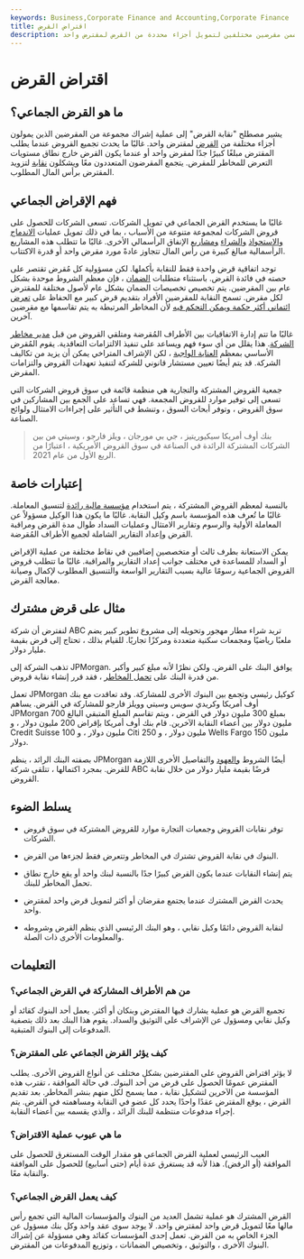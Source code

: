 ```yaml
---
keywords: Business,Corporate Finance and Accounting,Corporate Finance
title: اقتراض القرض
description: يشير اقتراض القرض إلى نظام يتضمن مقرضين مختلفين لتمويل أجزاء محددة من القرض لمقترض واحد.
---
```


# اقتراض القرض
## ما هو القرض الجماعي؟

يشير مصطلح "نقابة القرض" إلى عملية إشراك مجموعة من المقرضين الذين يمولون أجزاء مختلفة من [القرض](/loan) لمقترض واحد. غالبًا ما يحدث تجميع القروض عندما يطلب المقترض مبلغًا كبيرًا جدًا لمقرض واحد أو عندما يكون القرض خارج نطاق مستويات التعرض للمخاطر للمقرض. يتجمع المقرضون المتعددون معًا ويشكلون [نقابة](/syndicate) لتزويد المقترض برأس المال المطلوب.

## فهم الإقراض الجماعي

غالبًا ما يستخدم القرض الجماعي في تمويل الشركات. تسعى الشركات للحصول على قروض الشركات لمجموعة متنوعة من الأسباب ، بما في ذلك تمويل عمليات [الاندماج والاستحواذ](/merger) [والشراء](/acquisition) [ومشاريع](/buyout) الإنفاق الرأسمالي الأخرى. غالبًا ما تتطلب هذه المشاريع الرأسمالية مبالغ كبيرة من رأس المال تتجاوز عادةً مورد مقرض واحد أو قدرة الاكتتاب.

توجد اتفاقية قرض واحدة فقط للنقابة بأكملها. لكن مسؤولية كل مُقرض تقتصر على حصته في فائدة القرض. باستثناء متطلبات [الضمان](/collateral) ، فإن معظم الشروط موحدة بشكل عام بين المقرضين. يتم تخصيص تخصيصات الضمان بشكل عام لأصول مختلفة للمقترض لكل مقرض. تسمح النقابة للمقرضين الأفراد بتقديم قرض كبير مع الحفاظ على [تعرض ائتماني أكثر حكمة ويمكن التحكم فيه](/credit-exposure) لأن المخاطر المرتبطة به يتم تقاسمها مع مقرضين آخرين.

غالبًا ما تتم إدارة الاتفاقيات بين الأطراف المُقرضة ومتلقي القروض من قبل [مدير مخاطر الشركة](/professional-risk-manager). هذا يقلل من أي سوء فهم ويساعد على تنفيذ الالتزامات التعاقدية. يقوم المُقرض الأساسي بمعظم [العناية الواجبة](/duediligence) ، لكن الإشراف المتراخي يمكن أن يزيد من تكاليف الشركة. قد يتم أيضًا تعيين مستشار قانوني للشركة لتنفيذ تعهدات القروض والتزامات المقرض.

جمعية القروض المشتركة والتجارية هي منظمة قائمة في سوق قروض الشركات التي تسعى إلى توفير موارد للقروض المجمعة. فهي تساعد على الجمع بين المشاركين في سوق القروض ، وتوفر أبحاث السوق ، وتنشط في التأثير على إجراءات الامتثال ولوائح الصناعة.

> بنك أوف أمريكا سيكيوريتيز ، جي بي مورجان ، ويلز فارجو ، وسيتي من بين الشركات المشتركة الرائدة في الصناعة في سوق القروض الأمريكية ، اعتبارًا من الربع الأول من عام 2021.

>

## إعتبارات خاصة

بالنسبة لمعظم القروض المشتركة ، يتم استخدام [مؤسسة مالية رائدة](/lead-bank) لتنسيق المعاملة. غالبًا ما تُعرف هذه المؤسسة باسم وكيل النقابة. غالبًا ما يكون هذا الوكيل مسؤولاً عن المعاملة الأولية والرسوم وتقارير الامتثال وعمليات السداد طوال مدة القرض ومراقبة القرض وإعداد التقارير الشاملة لجميع الأطراف المُقرضة.

يمكن الاستعانة بطرف ثالث أو متخصصين إضافيين في نقاط مختلفة من عملية الإقراض أو السداد للمساعدة في مختلف جوانب إعداد التقارير والمراقبة. غالبًا ما تتطلب قروض القروض الجماعية رسومًا عالية بسبب التقارير الواسعة والتنسيق المطلوب لإكمال وصيانة معالجة القرض.

## مثال على قرض مشترك

لنفترض أن شركة ABC تريد شراء مطار مهجور وتحويله إلى مشروع تطوير كبير يضم ملعبًا رياضيًا ومجمعات سكنية متعددة ومركزًا تجاريًا. للقيام بذلك ، تحتاج إلى قرض بقيمة مليار دولار.

تذهب الشركة إلى JPMorgan. يوافق البنك على القرض. ولكن نظرًا لأنه مبلغ كبير وأكبر من قدرة البنك على [تحمل المخاطر](/risktolerance) ، فقد قرر إنشاء نقابة قروض.

تعمل JPMorgan كوكيل رئيسي وتجمع بين البنوك الأخرى للمشاركة. وقد تعاقدت مع بنك أوف أمريكا وكريدي سويس وسيتي وويلز فارجو للمشاركة في القرض. يساهم JPMorgan بمبلغ 300 مليون دولار في القرض ، ويتم تقاسم المبلغ المتبقي البالغ 700 مليون دولار بين أعضاء النقابة الآخرين. قام بنك أوف أمريكا بإقراض 200 مليون دولار ، و Credit Suisse 100 مليون دولار ، و Citi 250 مليون دولار ، و Wells Fargo 150 مليون دولار.

بصفته البنك الرائد ، ينظم JPMorgan أيضًا الشروط [والعهود](/covenant) والتفاصيل الأخرى اللازمة للقرض. بمجرد اكتمالها ، تتلقى شركة ABC قرضًا بقيمة مليار دولار من خلال نقابة القروض.

## يسلط الضوء

- توفر نقابات القروض وجمعيات التجارة موارد للقروض المشتركة في سوق قروض الشركات.

- البنوك في نقابة القروض تشترك في المخاطر وتتعرض فقط لجزءها من القرض.

- يتم إنشاء النقابات عندما يكون القرض كبيرًا جدًا بالنسبة لبنك واحد أو يقع خارج نطاق تحمل المخاطر للبنك.

- يحدث القرض المشترك عندما يجتمع مقرضان أو أكثر لتمويل قرض واحد لمقترض واحد.

- لنقابة القروض دائمًا وكيل نقابي ، وهو البنك الرئيسي الذي ينظم القرض وشروطه والمعلومات الأخرى ذات الصلة.

## التعليمات

### من هم الأطراف المشاركة في القرض الجماعي؟

تجميع القرض هو عملية يشارك فيها المقترض وبنكان أو أكثر. يعمل أحد البنوك كقائد أو وكيل نقابي ومسؤول عن الإشراف على التوثيق والسداد. يقوم هذا البنك بعد ذلك بتصفية المدفوعات إلى البنوك المتبقية.

### كيف يؤثر القرض الجماعي على المقترض؟

لا يؤثر اقتراض القروض على المقترضين بشكل مختلف عن أنواع القروض الأخرى. يطلب المقترض عمومًا الحصول على قرض من أحد البنوك. في حالة الموافقة ، تقترب هذه المؤسسة من الآخرين لتشكيل نقابة ، مما يسمح لكل منهم بنشر المخاطر. بعد تقديم القرض ، يوقع المقترض عقدًا واحدًا يحدد كل عضو في النقابة ومساهمته في القرض. يتم إجراء مدفوعات منتظمة للبنك الرائد ، والذي يقسمه بين أعضاء النقابة.

### ما هي عيوب عملية الاقتراض؟

العيب الرئيسي لعملية القرض الجماعي هو مقدار الوقت المستغرق للحصول على الموافقة (أو الرفض). هذا لأنه قد يستغرق عدة أيام (حتى أسابيع) للحصول على الموافقة والنقابة معًا.

### كيف يعمل القرض الجماعي؟

القرض المشترك هو عملية تشمل العديد من البنوك والمؤسسات المالية التي تجمع رأس مالها معًا لتمويل قرض واحد لمقترض واحد. لا يوجد سوى عقد واحد وكل بنك مسؤول عن الجزء الخاص به من القرض. تعمل إحدى المؤسسات كقائد وهي مسؤولة عن إشراك البنوك الأخرى ، والتوثيق ، وتخصيص الضمانات ، وتوزيع المدفوعات من المقترض.


